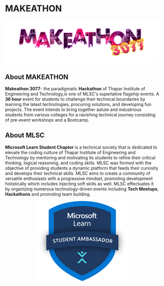 # MAKEATHON

![Makeathon logo](./assets/makeathon3077.png "MAKEATHON 3077")

## About MAKEATHON

**Makeathon 3077**- the paradigmatic **Hackathon** of Thapar Institute of Engineering and Technology,is one of MLSC's superlative flagship events. A **36 hour** event for students to challenge their technical boundaries by learning the latest technologies, procuring solutions, and developing fun projects. The event intends to bring together astute and industrious students from various colleges for a ravishing technical journey consisting of pre-event workshops and a Bootcamp.

## About MLSC

**Microsoft Learn Student Chapter** is a technical society that is dedicated to elevate the coding culture of Thapar Institute of Engineering and Technology by mentoring and motivating its students to refine their critical thinking, logical reasoning, and coding skills. MLSC was formed with the objective of providing students a dynamic platform that feeds their curiosity and develops their technical skills. MLSC aims to create a community of versatile enthusiasts with a progressive mindset, promoting development holistically which includes injecting soft skills as well. MLSC effectuates it by organizing numerous technology-driven events including **Tech Meetups**,  **Hackathons** and promoting team building.

<center>
<img src="./assets/mlsc_logo.png" width=300;>
</center>

